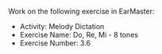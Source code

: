 Work on the following exercise in EarMaster:
- Activity: Melody Dictation
- Exercise Name: Do, Re, Mi - 8 tones
- Exercise Number: 3.6
